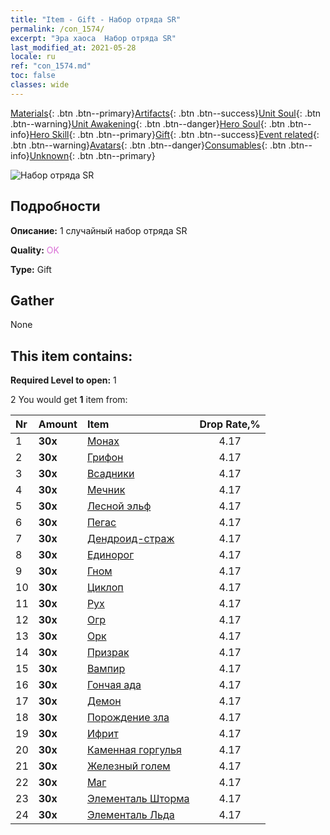 ```yaml
---
title: "Item - Gift - Набор отряда SR"
permalink: /con_1574/
excerpt: "Эра хаоса  Набор отряда SR"
last_modified_at: 2021-05-28
locale: ru
ref: "con_1574.md"
toc: false
classes: wide
---
```

 [Materials](/ItemsRU/){: .btn .btn--primary}[Artifacts](/ItemsRU/Artifacts/){: .btn .btn--success}[Unit Soul](/ItemsRU/UnitSoul/){: .btn .btn--warning}[Unit Awakening](/ItemsRU/UnitAwakening/){: .btn .btn--danger}[Hero Soul](/ItemsRU/HeroSoul/){: .btn .btn--info}[Hero Skill](/ItemsRU/HeroSkill/){: .btn .btn--primary}[Gift](/ItemsRU/Gift/){: .btn .btn--success}[Event related](/ItemsRU/Events/){: .btn .btn--warning}[Avatars](/ItemsRU/Avatars/){: .btn .btn--danger}[Consumables](/ItemsRU/Consumables/){: .btn .btn--info}[Unknown](/ItemsRU/Unknown/){: .btn .btn--primary}

 ![Набор отряда SR](/images/t/i_907190.png)

## Подробности
 **Описание:** 1 случайный набор отряда SR

 **Quality:** <span style="color: #DA70D6">OK</span>

 **Type:** Gift

## Gather

  None

## This item contains:

 **Required Level to open:** 1

 2 You would get **1** item  from:

  | Nr | Amount |     Item    | Drop Rate,% |
  |:---|:-------|:------------|:---------:|
  | 1 |  **30x** | [Монах](/ItemsRU/unt_194/) | 4.17 | 
  | 2 |  **30x** | [Грифон](/ItemsRU/unt_192/) | 4.17 | 
  | 3 |  **30x** | [Всадники](/ItemsRU/unt_195/) | 4.17 | 
  | 4 |  **30x** | [Мечник](/ItemsRU/unt_193/) | 4.17 | 
  | 5 |  **30x** | [Лесной эльф](/ItemsRU/unt_201/) | 4.17 | 
  | 6 |  **30x** | [Пегас](/ItemsRU/unt_202/) | 4.17 | 
  | 7 |  **30x** | [Дендроид-страж](/ItemsRU/unt_203/) | 4.17 | 
  | 8 |  **30x** | [Единорог](/ItemsRU/unt_204/) | 4.17 | 
  | 9 |  **30x** | [Гном](/ItemsRU/unt_200/) | 4.17 | 
  | 10 |  **30x** | [Циклоп](/ItemsRU/unt_222/) | 4.17 | 
  | 11 |  **30x** | [Рух](/ItemsRU/unt_221/) | 4.17 | 
  | 12 |  **30x** | [Огр](/ItemsRU/unt_220/) | 4.17 | 
  | 13 |  **30x** | [Орк](/ItemsRU/unt_219/) | 4.17 | 
  | 14 |  **30x** | [Призрак](/ItemsRU/unt_210/) | 4.17 | 
  | 15 |  **30x** | [Вампир](/ItemsRU/unt_211/) | 4.17 | 
  | 16 |  **30x** | [Гончая ада](/ItemsRU/unt_228/) | 4.17 | 
  | 17 |  **30x** | [Демон](/ItemsRU/unt_229/) | 4.17 | 
  | 18 |  **30x** | [Порождение зла](/ItemsRU/unt_230/) | 4.17 | 
  | 19 |  **30x** | [Ифрит](/ItemsRU/unt_231/) | 4.17 | 
  | 20 |  **30x** | [Каменная горгулья](/ItemsRU/unt_236/) | 4.17 | 
  | 21 |  **30x** | [Железный голем](/ItemsRU/unt_237/) | 4.17 | 
  | 22 |  **30x** | [Маг](/ItemsRU/unt_238/) | 4.17 | 
  | 23 |  **30x** | [Элементаль Шторма](/ItemsRU/unt_263/) | 4.17 | 
  | 24 |  **30x** | [Элементаль Льда](/ItemsRU/unt_264/) | 4.17 | 
